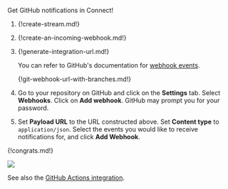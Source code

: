 Get GitHub notifications in Connect!

1. {!create-stream.md!}

1. {!create-an-incoming-webhook.md!}

1. {!generate-integration-url.md!}

    You can refer to GitHub's documentation for [webhook events](https://docs.github.com/en/webhooks-and-events/webhooks/webhook-events-and-payloads).

    {!git-webhook-url-with-branches.md!}

1. Go to your repository on GitHub and click on the **Settings** tab.
   Select **Webhooks**. Click on **Add webhook**. GitHub may prompt
   you for your password.

1. Set **Payload URL** to the URL constructed above. Set **Content type**
   to `application/json`. Select the events you would like to receive
   notifications for, and click **Add Webhook**.

{!congrats.md!}

![](/static/images/integrations/github/001.png)

See also the [GitHub Actions integration](/integrations/doc/github-actions).
